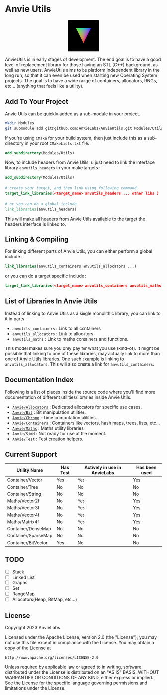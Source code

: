 # Anvie Utils

<div style="text-align:center;">
    <img src="https://raw.githubusercontent.com/AnvieLabs/.github/master/profile/logo.png" alt="AnvieLabs" style="width: 100px; height: 100px;">
</div>

AnvieUtils is in early stages of development. The end goal is to have a good level of replacement library for those having an STL (C++) background, as well as new users. AnvieUtils aims to be platform independent library in the long run, so that it can even be used when starting new Operating System projects. The goal is to have a wide range of containers, allocators, RNGs, etc... (anything that feels like a utility).

## Add To Your Project
Anvie Utils can be quickly added as a sub-module in your project.  

``` bash
mkdir Modules
git submodule add git@github.com:AnvieLabs/AnvieUtils.git Modules/Utils
```  

If you're using `CMake` for your build system, then just include this as a sub-directory in your root `CMakeLists.txt` file.   

``` cmake
add_subdirectory(Modules/Utils)
```

Now, to include headers from Anvie Utils, u just need to link the interface library `anvutils_headers` in your make targets :

``` cmake
add_subdirectory(Modules/Utils)

# create your target, and then link using following command
target_link_libraries(<target_name> anvutils_headers ... other libs )

# or you can do a global include 
link_libraries(anvutils_headers)
```

This will make all headers from Anvie Utils available to the target the headers interface is linked to.

## Linking & Compiling
For linking different parts of Anvie Utils, you can either perform a global include :  

``` cmake
link_libraries(anvutils_containers anvutils_allocators ...)
```  

or you can do a target specific include :

``` cmake
target_link_libraries(<target_name> anvutils_containers anvutils_maths ...)
```

## List of Libraries In Anvie Utils

Instead of linking to Anvie Utils as a single monolithic library, you can link to it in parts :
- `anvutils_containers` : Link to all containers
- `anvutils_allocators` : Link to allocators
- `anvutils_maths` : Link to maths containers and functions.

This model makes sure you only pay for what you use (kind-of). It might be possible that linking to one of these libraries, may actually link to more than one of Anvie Utils libraries. One such example is linking to `anvutils_allocators`. This will also create a link for `anvutils_containers`.

## Documentation Index

Following is a list of places inside the source code where you'll find more documentation of different utilities/libraries inside Anvie Utils.

- [`Anvie/Allocators`](Include/Anvie/Allocators) : Dedicated allocators for specific use cases.
- [`Anvie/Bit`](Include/Anvie/Bit) : Bit manipulation utilities.
- [`Anvie/Chrono`](Include/Anvie/Chrono) : Time computation utilities.
- [`Anvie/Containers`](Include/Anvie/Containers) : Containers like vectors, hash maps, trees, lists, etc...
- [`Anvie/Maths`](Include/Anvie/Maths) : Maths utility libraries.
-  `Anvie/Simd` : Not ready for use at the moment.
- [`Anvie/Test`](Include/Anvie/Test) : Test creation helpers.

## Current Support

| Utility Name        | Has Test | Actively in use in AnvieLabs | Has been used |
|---------------------|----------|------------------------------|---------------|
| Container/Vector    | Yes      | Yes                          | Yes           |
| Container/Tree      | No       | No                           | No            |
| Container/String    | No       | No                           | No            |
| Maths/Vector2f      | No       | Yes                          | Yes           |
| Maths/Vector3f      | No       | Yes                          | Yes           |
| Maths/Vector4f      | No       | Yes                          | Yes           |
| Maths/Matrix4f      | No       | Yes                          | Yes           |
| Container/DenseMap  | No       | No                           | No            |
| Container/SparseMap | No       | No                           | No            |
| Container/BitVector | Yes      | No                           | No            |

## TODO

- [ ] Stack
- [ ] Linked List
- [ ] Graphs
- [ ] Set
- [ ] RangeMap
- [ ] Allocators(Heap, BitMap, etc...)

## License

Copyright 2023 AnvieLabs

Licensed under the Apache License, Version 2.0 (the "License");
you may not use this file except in compliance with the License.
You may obtain a copy of the License at

    http://www.apache.org/licenses/LICENSE-2.0

Unless required by applicable law or agreed to in writing, software
distributed under the License is distributed on an "AS IS" BASIS,
WITHOUT WARRANTIES OR CONDITIONS OF ANY KIND, either express or implied.
See the License for the specific language governing permissions and
limitations under the License.
